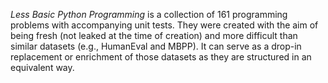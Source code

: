 *Less Basic Python Programming* is a collection of 161 programming problems
with accompanying unit tests.
They were created with the aim of being fresh (not leaked at the time of
creation) and more difficult than similar datasets (e.g., HumanEval and MBPP).
It can serve as a drop-in replacement or enrichment of those datasets as they
are structured in an equivalent way.